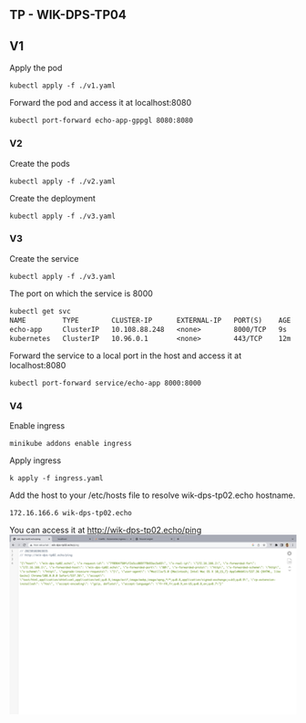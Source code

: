 ## TP - WIK-DPS-TP04

## V1

Apply the pod
```
kubectl apply -f ./v1.yaml
```

Forward the pod and access it at localhost:8080
```
kubectl port-forward echo-app-gppgl 8080:8080
```

  

### V2

Create the pods
 ```
kubectl apply -f ./v2.yaml
```

Create the deployment
 ```
kubectl apply -f ./v3.yaml
```


### V3

Create the service
 ```
kubectl apply -f ./v3.yaml
```

The port on which the service is 8000
 ```
kubectl get svc
NAME         TYPE        CLUSTER-IP      EXTERNAL-IP   PORT(S)    AGE
echo-app     ClusterIP   10.108.88.248   <none>        8000/TCP   9s
kubernetes   ClusterIP   10.96.0.1       <none>        443/TCP    12m
```

Forward the service to a local port in the host and access it at localhost:8080
 ```
 kubectl port-forward service/echo-app 8000:8000
```

###  V4

Enable ingress

 ```
minikube addons enable ingress
```

Apply ingress
 ```
k apply -f ingress.yaml
```

Add the host to your /etc/hosts file to resolve  wik-dps-tp02.echo hostname.
```
172.16.166.6 wik-dps-tp02.echo
```

You can access it at http://wik-dps-tp02.echo/ping
![plot](./assets/capture.png)
